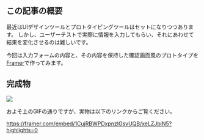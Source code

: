 <!--
title:   Framerで少しリアルな入力フォームのプロトタイプを作る
tags:    Framer,Design,React,デザイン
-->
## この記事の概要

最近はUIデザインツールとプロトタイピングツールはセットになりつつあります。
しかし、ユーザーテストで実際に情報を入力してもらい、それにあわせて結果を変化させるのは難しいです。

今回は入力フォームの内容と、その内容を保持した確認画面風のプロトタイプを[Framer](https://www.framer.com/)で作ってみます。

## 完成物

![](https://qiita-image-store.s3.ap-northeast-1.amazonaws.com/0/214677/48030a50-0658-f886-a131-093b4ee5084f.gif)

およそ上のGIFの通りですが、実物は以下のリンクからご覧ください。

https://framer.com/embed/1CujRBWPDxpnzIGsvUQB/xeLZJbiN5?highlights=0
